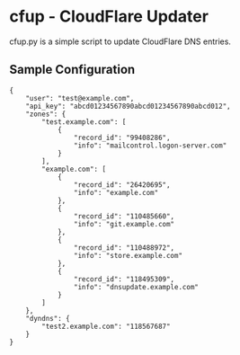 cfup - CloudFlare Updater
=========================

cfup.py is a simple script to update CloudFlare DNS entries.

Sample Configuration
--------------------

    {
        "user": "test@example.com",
        "api_key": "abcd01234567890abcd01234567890abcd012",
        "zones": {
            "test.example.com": [
                {
                    "record_id": "99408286",
                    "info": "mailcontrol.logon-server.com"
                }
            ],
            "example.com": [
                {
                    "record_id": "26420695",
                    "info": "example.com"
                },
                {
                    "record_id": "110485660",
                    "info": "git.example.com"
                },
                {
                    "record_id": "110488972",
                    "info": "store.example.com"
                },
                {
                    "record_id": "118495309",
                    "info": "dnsupdate.example.com"
                }
            ]
        },
        "dyndns": {
        	"test2.example.com": "118567687"
        }
    }


